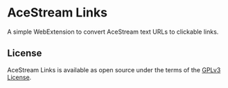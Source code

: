 # AceStream Links

A simple WebExtension to convert AceStream text URLs to clickable links.

## License

AceStream Links is available as open source under the terms of the [GPLv3 License](http://www.gnu.org/licenses/gpl-3.0.en.html).

